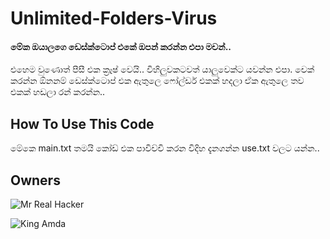 # Unlimited-Folders-Virus

#### මේක ඔයාලගෙ ඩෙස්ක්ටොප් එකේ ඔපන් කරන්න එපා මචන්..
එහෙම වුණොත් පීසී එක ක්‍රෑෂ් වෙයි..
විහිලුවකටවත් යාලුවෙක්ට යවන්න එපා.
චෙක් කරන්න ඕනනම් ඩෙස්ක්ටොප් එක ඇතුලෙ ෆෝල්ඩර් එකක් හදලා ඒක ඇතුලෙ තව එකක් හඩලා රන් කරන්න..


## How To Use This Code

මේකෙ main.txt තමයි කෝඩ් එක පාවිච්චි කරන විදිහ දැනගන්න use.txt වලට යන්න..


## Owners
![Mr Real Hacker](https://github.com/Real-Hack.png?size=100px)


![King Amda](https://github.com/King-Amda.png?size=100px)
